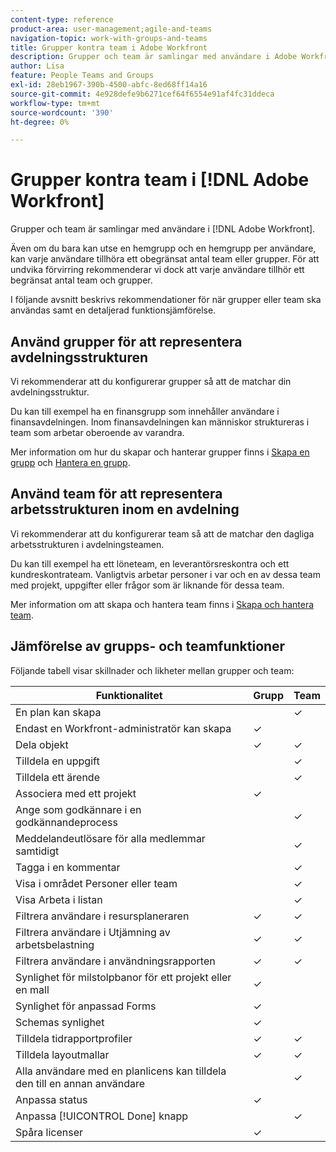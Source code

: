 ```yaml
---
content-type: reference
product-area: user-management;agile-and-teams
navigation-topic: work-with-groups-and-teams
title: Grupper kontra team i Adobe Workfront
description: Grupper och team är samlingar med användare i Adobe Workfront.
author: Lisa
feature: People Teams and Groups
exl-id: 28eb1967-390b-4500-abfc-8ed68ff14a16
source-git-commit: 4e928defe9b6271cef64f6554e91af4fc31ddeca
workflow-type: tm+mt
source-wordcount: '390'
ht-degree: 0%

---
```


# Grupper kontra team i [!DNL Adobe Workfront]

<!-- Audited: 12/2023 -->

Grupper och team är samlingar med användare i [!DNL Adobe Workfront].

Även om du bara kan utse en hemgrupp och en hemgrupp per användare, kan varje användare tillhöra ett obegränsat antal team eller grupper. För att undvika förvirring rekommenderar vi dock att varje användare tillhör ett begränsat antal team och grupper.

I följande avsnitt beskrivs rekommendationer för när grupper eller team ska användas samt en detaljerad funktionsjämförelse.

## Använd grupper för att representera avdelningsstrukturen

Vi rekommenderar att du konfigurerar grupper så att de matchar din avdelningsstruktur.

Du kan till exempel ha en finansgrupp som innehåller användare i finansavdelningen. Inom finansavdelningen kan människor struktureras i team som arbetar oberoende av varandra.

Mer information om hur du skapar och hanterar grupper finns i [Skapa en grupp](../../administration-and-setup/manage-groups/create-and-manage-groups/create-a-group.md) och [Hantera en grupp](../../administration-and-setup/manage-groups/create-and-manage-groups/manage-a-group.md).

## Använd team för att representera arbetsstrukturen inom en avdelning

Vi rekommenderar att du konfigurerar team så att de matchar den dagliga arbetsstrukturen i avdelningsteamen.

Du kan till exempel ha ett löneteam, en leverantörsreskontra och ett kundreskontrateam. Vanligtvis arbetar personer i var och en av dessa team med projekt, uppgifter eller frågor som är liknande för dessa team.

Mer information om att skapa och hantera team finns i [Skapa och hantera team](../../people-teams-and-groups/create-and-manage-teams/create-and-mange-teams.md).

## Jämförelse av grupps- och teamfunktioner

Följande tabell visar skillnader och likheter mellan grupper och team:

| **Funktionalitet** | **Grupp** | **Team** |
|---|---|---|
| En plan kan skapa |  | ✓ |
| Endast en Workfront-administratör kan skapa | ✓ |  |
| Dela objekt | ✓ | ✓ |
| Tilldela en uppgift |  | ✓ |
| Tilldela ett ärende |  | ✓ |
| Associera med ett projekt | ✓ |  |
| Ange som godkännare i en godkännandeprocess |  | ✓ |
| Meddelandeutlösare för alla medlemmar samtidigt |  | ✓ |
| Tagga i en kommentar |  | ✓ |
| Visa i området Personer eller team |  | ✓ |
| Visa Arbeta i listan |  | ✓ |
| Filtrera användare i resursplaneraren | ✓ | ✓ |
| Filtrera användare i Utjämning av arbetsbelastning | ✓ | ✓ |
| Filtrera användare i användningsrapporten | ✓ | ✓ |
| Synlighet för milstolpbanor för ett projekt eller en mall | ✓ |  |
| Synlighet för anpassad Forms | ✓ |  |
| Schemas synlighet | ✓ |  |
| Tilldela tidrapportprofiler | ✓ | ✓ |
| Tilldela layoutmallar | ✓ | ✓ |
| Alla användare med en planlicens kan tilldela den till en annan användare |  | ✓ |
| Anpassa status | ✓ |  |
| Anpassa [!UICONTROL Done] knapp |  | ✓ |
| Spåra licenser | ✓ |  |
